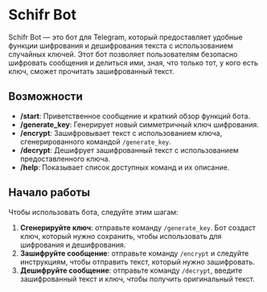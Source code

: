 # Schifr Bot

Schifr Bot — это бот для Telegram, который предоставляет удобные функции шифрования и дешифрования текста с использованием случайных ключей. Этот бот позволяет пользователям безопасно шифровать сообщения и делиться ими, зная, что только тот, у кого есть ключ, сможет прочитать зашифрованный текст.

## Возможности

- **/start**: Приветственное сообщение и краткий обзор функций бота.
- **/generate_key**: Генерирует новый симметричный ключ шифрования.
- **/encrypt**: Зашифровывает текст с использованием ключа, сгенерированного командой `/generate_key`.
- **/decrypt**: Дешифрует зашифрованный текст с использованием предоставленного ключа.
- **/help**: Показывает список доступных команд и их описание.

## Начало работы

Чтобы использовать бота, следуйте этим шагам:

1. **Сгенерируйте ключ**: отправьте команду `/generate_key`. Бот создаст ключ, который нужно сохранить, чтобы использовать для шифрования и дешифрования.
2. **Зашифруйте сообщение**: отправьте команду `/encrypt` и следуйте инструкциям, чтобы отправить текст, который нужно зашифровать.
3. **Дешифруйте сообщение**: отправьте команду `/decrypt`, введите зашифрованный текст и ключ, чтобы получить оригинальный текст.

